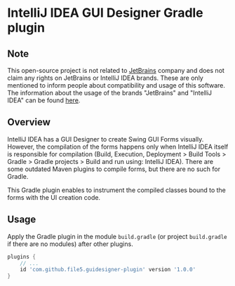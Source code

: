 # IntelliJ IDEA GUI Designer Gradle plugin

## Note

This open-source project is not related to [JetBrains](https://www.jetbrains.com) company and
does not claim any rights on JetBrains or IntelliJ IDEA brands. These are only mentioned to
inform people about compatibility and usage of this software. The information about the usage of
the brands "JetBrains" and "IntelliJ IDEA" can be found [here](https://www.jetbrains.com/company/brand/).

## Overview

IntelliJ IDEA has a GUI Designer to create Swing GUI Forms visually. However, the compilation of the
forms happens only when IntelliJ IDEA itself is responsible for compilation
(Build, Execution, Deployment > Build Tools > Gradle > Gradle projects > Build and run using: IntelliJ IDEA).
There are some outdated Maven plugins to compile forms, but there are no such for Gradle.

This Gradle plugin enables to instrument the compiled classes bound to the forms with the UI creation code.

## Usage

Apply the Gradle plugin in the module `build.gradle` (or project `build.gradle` if there are no modules)
after other plugins.

```groovy
plugins {
    // ...
    id 'com.github.file5.guidesigner-plugin' version '1.0.0'
}
```
